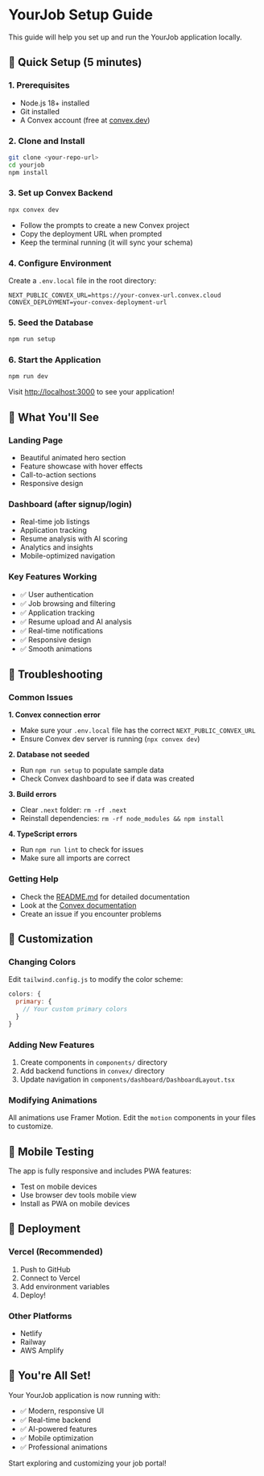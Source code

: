 # YourJob Setup Guide

This guide will help you set up and run the YourJob application locally.

## 🚀 Quick Setup (5 minutes)

### 1. Prerequisites
- Node.js 18+ installed
- Git installed
- A Convex account (free at [convex.dev](https://convex.dev))

### 2. Clone and Install
```bash
git clone <your-repo-url>
cd yourjob
npm install
```

### 3. Set up Convex Backend
```bash
npx convex dev
```
- Follow the prompts to create a new Convex project
- Copy the deployment URL when prompted
- Keep the terminal running (it will sync your schema)

### 4. Configure Environment
Create a `.env.local` file in the root directory:
```env
NEXT_PUBLIC_CONVEX_URL=https://your-convex-url.convex.cloud
CONVEX_DEPLOYMENT=your-convex-deployment-url
```

### 5. Seed the Database
```bash
npm run setup
```

### 6. Start the Application
```bash
npm run dev
```

Visit [http://localhost:3000](http://localhost:3000) to see your application!

## 🎯 What You'll See

### Landing Page
- Beautiful animated hero section
- Feature showcase with hover effects
- Call-to-action sections
- Responsive design

### Dashboard (after signup/login)
- Real-time job listings
- Application tracking
- Resume analysis with AI scoring
- Analytics and insights
- Mobile-optimized navigation

### Key Features Working
- ✅ User authentication
- ✅ Job browsing and filtering
- ✅ Application tracking
- ✅ Resume upload and AI analysis
- ✅ Real-time notifications
- ✅ Responsive design
- ✅ Smooth animations

## 🔧 Troubleshooting

### Common Issues

**1. Convex connection error**
- Make sure your `.env.local` file has the correct `NEXT_PUBLIC_CONVEX_URL`
- Ensure Convex dev server is running (`npx convex dev`)

**2. Database not seeded**
- Run `npm run setup` to populate sample data
- Check Convex dashboard to see if data was created

**3. Build errors**
- Clear `.next` folder: `rm -rf .next`
- Reinstall dependencies: `rm -rf node_modules && npm install`

**4. TypeScript errors**
- Run `npm run lint` to check for issues
- Make sure all imports are correct

### Getting Help
- Check the [README.md](README.md) for detailed documentation
- Look at the [Convex documentation](https://docs.convex.dev)
- Create an issue if you encounter problems

## 🎨 Customization

### Changing Colors
Edit `tailwind.config.js` to modify the color scheme:
```javascript
colors: {
  primary: {
    // Your custom primary colors
  }
}
```

### Adding New Features
1. Create components in `components/` directory
2. Add backend functions in `convex/` directory
3. Update navigation in `components/dashboard/DashboardLayout.tsx`

### Modifying Animations
All animations use Framer Motion. Edit the `motion` components in your files to customize.

## 📱 Mobile Testing

The app is fully responsive and includes PWA features:
- Test on mobile devices
- Use browser dev tools mobile view
- Install as PWA on mobile devices

## 🚀 Deployment

### Vercel (Recommended)
1. Push to GitHub
2. Connect to Vercel
3. Add environment variables
4. Deploy!

### Other Platforms
- Netlify
- Railway
- AWS Amplify

## 🎉 You're All Set!

Your YourJob application is now running with:
- ✅ Modern, responsive UI
- ✅ Real-time backend
- ✅ AI-powered features
- ✅ Mobile optimization
- ✅ Professional animations

Start exploring and customizing your job portal!